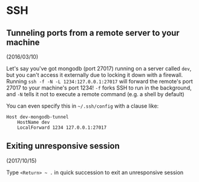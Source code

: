 # SSH

## Tunneling ports from a remote server to your machine
(2016/03/10)

Let's say you've got mongodb (port 27017) running on a server called `dev`, but
you can't access it externally due to locking it down with a firewall. Running
`ssh -f -N -L 1234:127.0.0.1:27017` will forward the remote's port 27017 to your
machine's port 1234! `-f` forks SSH to run in the background, and `-N` tells it
not to execute a remote command (e.g. a shell by default)

You can even specify this in `~/.ssh/config` with a clause like:

```
Host dev-mongodb-tunnel
    HostName dev
    LocalForward 1234 127.0.0.1:27017
```

## Exiting unresponsive session
(2017/10/15)

Type `<Return> ~ .` in quick succession to exit an unresponsive session
